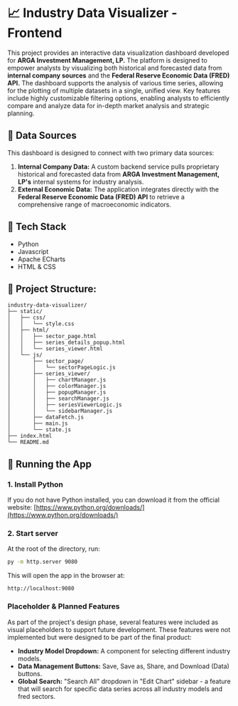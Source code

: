 # 📈 Industry Data Visualizer - Frontend

This project provides an interactive data visualization dashboard developed for **ARGA Investment Management, LP.** The platform is designed to empower analysts by visualizing both historical and forecasted data from **internal company sources** and the **Federal Reserve Economic Data (FRED) API.** The dashboard supports the analysis of various time series, allowing for the plotting of multiple datasets in a single, unified view. Key features include highly customizable filtering options, enabling analysts to efficiently compare and analyze data for in-depth market analysis and strategic planning.

## 📄 Data Sources

This dashboard is designed to connect with two primary data sources:
1.  **Internal Company Data:** A custom backend service pulls proprietary historical and forecasted data from **ARGA Investment Management, LP's** internal systems for industry analysis.
2.  **External Economic Data:** The application integrates directly with the **Federal Reserve Economic Data (FRED) API** to retrieve a comprehensive range of macroeconomic indicators.

## 🦾 Tech Stack
- Python
- Javascript
- Apache ECharts
- HTML & CSS

## 📁 Project Structure:
```
industry-data-visualizer/
├── static/
│   ├── css/
│   │   └── style.css
│   ├── html/
│   │   ├── sector_page.html
│   │   ├── series_details_popup.html
│   │   └── series_viewer.html
│   └── js/
│       ├── sector_page/
│       │   └── sectorPageLogic.js
│       ├── series_viewer/
│       │   ├── chartManager.js
│       │   ├── colorManager.js
│       │   ├── popupManager.js
│       │   ├── searchManager.js
│       │   ├── seriesViewerLogic.js
│       │   └── sidebarManager.js
│       ├── dataFetch.js
│       ├── main.js
│       └── state.js
├── index.html
└── README.md

```

## 🧪 Running the App

### 1. Install Python

If you do not have Python installed, you can download it from the official website: [https://www.python.org/downloads/](https://www.python.org/downloads/)

### 2. Start server

At the root of the directory, run:

```bash
py -m http.server 9080
```

This will open the app in the browser at:
```
http://localhost:9080

```

### Placeholder & Planned Features

As part of the project's design phase, several features were included as visual placeholders to support future development. These features were not implemented but were designed to be part of the final product:

- **Industry Model Dropdown:** A component for selecting different industry models.
- **Data Management Buttons:** Save, Save as, Share, and Download (Data) buttons.
- **Global Search:** "Search All" dropdown in "Edit Chart" sidebar - a feature that will search for specific data series across all industry models and fred sectors. 
